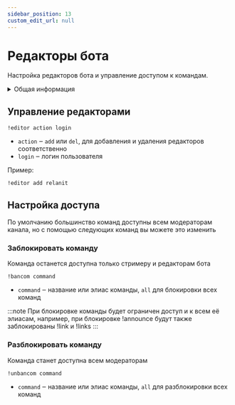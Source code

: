 ```yaml
---
sidebar_position: 13
custom_edit_url: null
---
```


# Редакторы бота

Настройка редакторов бота и управление доступом к командам.

<details>
  <summary>Общая информация</summary>
  <ul>
    <li><b>Название:</b> editor</li>
    <li><b>Элиасы:</b> отсутствуют</li>
    <li><b>Кулдаун:</b> общий 5 секунд</li>
    <li><a href="https://github.com/Relanit/ModBoty/blob/master/ModBoty/cogs/editors.py"><b>Исходный код</b></a></li>
  </ul>
</details>

## Управление редакторами
`!editor action login`
- `action` ‒ `add` или `del`, для добавления и удаления редакторов соответственно
- `login` ‒ логин пользователя

Пример:

    !editor add relanit

## Настройка доступа

По умолчанию большинство команд доступны всем модераторам канала, но с помощью следующих команд вы можете это изменить

### Заблокировать команду
Команда останется доступна только стримеру и редакторам бота

`!bancom command`
- `command` ‒ название или элиас команды, `all` для блокировки всех команд

:::note
При блокировке команды будет ограничен доступ и к всем её элиасам, например, при блокировке !announce будут также заблокированы !link и !links
:::

### Разблокировать команду
Команда станет доступна всем модераторам

`!unbancom command`
- `command` ‒ название или элиас команды, `all` для разблокировки всех команд